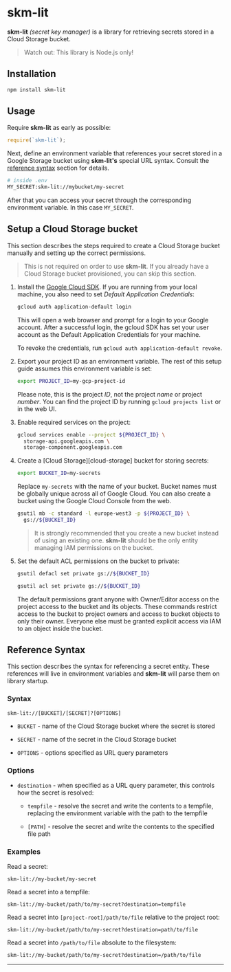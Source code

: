 # skm-lit

**skm-lit** _(secret key manager)_ is a library for retrieving secrets stored
in a Cloud Storage bucket.

> Watch out: This library is Node.js only!

## Installation

```bash
npm install skm-lit
```

## Usage

Require **skm-lit** as early as possible:

```js
require(`skm-lit`);
```

Next, define an environment variable that references your secret stored in
a Google Storage bucket using **skm-lit's** special URL syntax.
Consult the [reference syntax](#reference-syntax) section for details.

```bash
# inside .env
MY_SECRET:skm-lit://mybucket/my-secret
```

After that you can access your secret through the corresponding environment
variable. In this case `MY_SECRET`.

## Setup a Cloud Storage bucket

This section describes the steps required to create a Cloud Storage bucket
manually and setting up the correct permissions.

> This is not required on order to use **skm-lit**. If you already have a
> Cloud Storage bucket provisioned, you can skip this section.

1. Install the [Google Cloud SDK][cloud-sdk]. If you are running from your local
   machine, you also need to set _Default Application Credentials_:

   ```bash
   gcloud auth application-default login
   ```

   This will open a web browser and prompt for a login to your Google account.
   After a successful login, the gcloud SDK has set your user account
   as the Default Application Credentials for your machine.

   To revoke the credentials, run `gcloud auth application-default revoke`.

2. Export your project ID as an environment variable. The rest of this setup
   guide assumes this environment variable is set:

   ```bash
   export PROJECT_ID=my-gcp-project-id
   ```

   Please note, this is the project _ID_, not the project _name_ or project
   _number_. You can find the project ID by running `gcloud projects list` or
   in the web UI.

3. Enable required services on the project:

   ```bash
   gcloud services enable --project ${PROJECT_ID} \
     storage-api.googleapis.com \
     storage-component.googleapis.com
   ```

4. Create a [Cloud Storage][cloud-storage] bucket for storing secrets:

   ```bash
   export BUCKET_ID=my-secrets
   ```

   Replace `my-secrets` with the name of your bucket. Bucket names must be
   globally unique across all of Google Cloud. You can also create a bucket
   using the Google Cloud Console from the web.

   ```bash
   gsutil mb -c standard -l europe-west3 -p ${PROJECT_ID} \
     gs://${BUCKET_ID}
   ```

   > It is strongly recommended that you create a new bucket instead of using
   > an existing one. **skm-lit** should be the only entity managing IAM
   > permissions on the bucket.

5. Set the default ACL permissions on the bucket to private:

   ```bash
   gsutil defacl set private gs://${BUCKET_ID}
   ```

   ```bash
   gsutil acl set private gs://${BUCKET_ID}
   ```

   The default permissions grant anyone with Owner/Editor access on the project
   access to the bucket and its objects. These commands restrict access to the
   bucket to project owners and access to bucket objects to only their owner.
   Everyone else must be granted explicit access via IAM to an object inside
   the bucket.

## Reference Syntax

This section describes the syntax for referencing a secret entity. These
references will live in environment variables and **skm-lit** will parse
them on library startup.

### Syntax

```text
skm-lit://[BUCKET]/[SECRET]?[OPTIONS]
```

- `BUCKET` - name of the Cloud Storage bucket where the secret is stored

- `SECRET` - name of the secret in the Cloud Storage bucket

- `OPTIONS` - options specified as URL query parameters

### Options

- `destination` - when specified as a URL query parameter, this controls how the
  secret is resolved:

  - `tempfile` - resolve the secret and write the contents to a tempfile,
    replacing the environment variable with the path to the tempfile

  - `[PATH]` - resolve the secret and write the contents to the specified file
    path

### Examples

Read a secret:

```text
skm-lit://my-bucket/my-secret
```

Read a secret into a tempfile:

```text
skm-lit://my-bucket/path/to/my-secret?destination=tempfile
```

Read a secret into `[project-root]/path/to/file` relative to the project root:

```text
skm-lit://my-bucket/path/to/my-secret?destination=path/to/file
```

Read a secret into `/path/to/file` absolute to the filesystem:

```text
skm-lit://my-bucket/path/to/my-secret?destination=/path/to/file
```

---

[cloud-sdk]: https://cloud.google.com/sdk
